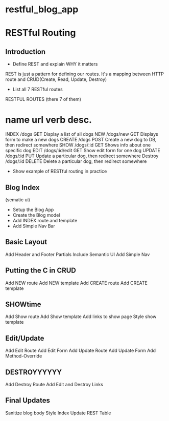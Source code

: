 # restful_blog_app


# RESTful Routing

## Introduction

* Define REST and explain WHY it matters

REST is just a pattern for defining our routes. It's a 
mapping between HTTP route and CRUD(Create, Read, Update, Destroy)


* List all 7 RESTful routes

RESTFUL ROUTES (there 7 of them)

name       url              verb       desc.
============================================================
INDEX      /dogs            GET        Display a list of all dogs
NEW        /dogs/new        GET        Displays form to make a new dogs
CREATE     /dogs            POST       Create a new dog to DB, then redirect somewhere
SHOW       /dogs/:id        GET        Shows info about one specific dog
EDIT       /dogs/:id/edit   GET        Show edit form for one dog
UPDATE     /dogs/:id        PUT        Update a particular dog, then redirect somewhere
Destroy    /dogs/:id        DELETE     Delete a particular dog, then redirect somewhere


* Show example of RESTful routing in practice


## Blog Index
(sematic ui)
* Setup the Blog App
* Create the Blog model
* Add INDEX route and template
* Add Simple Nav Bar


## Basic Layout

Add Header and Footer Partials
Include Semantic UI
Add Simple Nav


## Putting the C in CRUD

Add NEW route
Add NEW template
Add CREATE route
Add CREATE template


## SHOWtime

Add Show route
Add Show template
Add links to show page
Style show template


## Edit/Update

Add Edit Route
Add Edit Form
Add Update Route
Add Update Form
Add Method-Override


## DESTROYYYYYY

Add Destroy Route
Add Edit and Destroy Links


## Final Updates

Sanitize blog body
Style Index
Update REST Table
